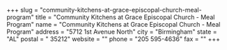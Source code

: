 +++
slug = "community-kitchens-at-grace-episcopal-church-meal-program"
title = "Community Kitchens at Grace Episcopal Church - Meal Program"
name = "Community Kitchens at Grace Episcopal Church - Meal Program"
address = "5712 1st Avenue North"
city = "Birmingham"
state = "AL"
postal = " 35212"
website = ""
phone = "205 595-4636"
fax = ""
+++
